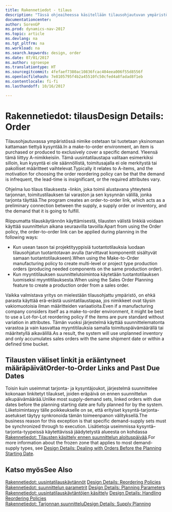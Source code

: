 ```yaml
---
title: Rakennetiedot - tilaus
description: "Tässä ohjeaiheessa käsitellään tilausohjautuvan ympäristön tilausten välisiä linkkejä."
documentationcenter: 
author: SorenGP
ms.prod: dynamics-nav-2017
ms.topic: article
ms.devlang: na
ms.tgt_pltfrm: na
ms.workload: na
ms.search.keywords: design, order
ms.date: 07/01/2017
ms.author: sgroespe
ms.translationtype: HT
ms.sourcegitcommit: 4fefaef7380ac10836fcac404eea006f55d8556f
ms.openlocfilehash: 7e8105795f4b2a45510fc50cfed4a8fadad8f1eb
ms.contentlocale: fi-fi
ms.lasthandoff: 10/16/2017

---
```

# <a name="design-details-order"></a><span data-ttu-id="e2c79-103">Rakennetiedot: tilaus</span><span class="sxs-lookup"><span data-stu-id="e2c79-103">Design Details: Order</span></span>
<span data-ttu-id="e2c79-104">Tilausohjautuvassa ympäristössä nimike ostetaan tai tuotetaan yksinomaan kattamaan tiettyä kysyntää.</span><span class="sxs-lookup"><span data-stu-id="e2c79-104">In a make-to-order environment, an item is purchased or produced to exclusively cover a specific demand.</span></span> <span data-ttu-id="e2c79-105">Yleensä tämä liittyy A-nimikkeisiin. Tämä uusintatilaustapa valitaan esimerkiksi silloin, kun kysyntä ei ole säännöllistä, toimitusajalla ei ole merkitystä tai pakolliset määritteet vaihtelevat.</span><span class="sxs-lookup"><span data-stu-id="e2c79-105">Typically it relates to A-items, and the motivation for choosing the order reordering policy can be that the demand is infrequent, the lead-time is insignificant, or the required attributes vary.</span></span>  
  
<span data-ttu-id="e2c79-106">Ohjelma luo tilaus tilauksesta -linkin, joka toimii alustavana yhteytenä tarjonnan, toimitustilauksen tai varaston ja sen kysynnän välillä, jonka tarjonta täyttää.</span><span class="sxs-lookup"><span data-stu-id="e2c79-106">The program creates an order-to-order link, which acts as a preliminary connection between the supply, a supply order or inventory, and the demand that it is going to fulfill.</span></span>  
  
<span data-ttu-id="e2c79-107">Riippumatta tilauskäytännön käyttämisestä, tilausten välistä linkkiä voidaan käyttää suunnittelun aikana seuraavilla tavoilla:</span><span class="sxs-lookup"><span data-stu-id="e2c79-107">Apart from using the Order policy, the order-to-order link can be applied during planning in the following ways:</span></span>  
  
* <span data-ttu-id="e2c79-108">Kun usean tason tai projektityyppisiä tuotantotilauksia luodaan tilausohjatun tuotantotavan avulla (tarvittavat komponentit sisältyvät samaan tuotantotilaukseen).</span><span class="sxs-lookup"><span data-stu-id="e2c79-108">When using the Make-to-Order manufacturing policy to create multi-level or project type production orders (producing needed components on the same production order).</span></span>  
* <span data-ttu-id="e2c79-109">Kun myyntitilauksen suunnittelutoimintoa käytetään tuotantotilauksen luomiseksi myyntitilauksesta.</span><span class="sxs-lookup"><span data-stu-id="e2c79-109">When using the Sales Order Planning feature to create a production order from a sales order.</span></span>  
  
<span data-ttu-id="e2c79-110">Vaikka valmistava yritys on mielestään tilausohjattu ympäristö, on ehkä parasta käyttää erä-erästä uusintatilaustapaa, jos nimikkeet ovat täysin vakiomuotoisia ilman määritteiden variaatioita.</span><span class="sxs-lookup"><span data-stu-id="e2c79-110">Even if a manufacturing company considers itself as a make-to-order environment, it might be best to use a Lot-for-Lot reordering policy if the items are pure standard without variation in attributes.</span></span> <span data-ttu-id="e2c79-111">Tämän vuoksi järjestelmä käyttää suunnittelematonta varastoa ja vain kasvattaa myyntitilauksia samalla toimituspäivämäärällä tai määritetyllä aikavälillä.</span><span class="sxs-lookup"><span data-stu-id="e2c79-111">As a result, the system will use unplanned inventory and only accumulates sales orders with the same shipment date or within a defined time bucket.</span></span>  
  
## <a name="order-to-order-links-and-past-due-dates"></a><span data-ttu-id="e2c79-112">Tilausten väliset linkit ja erääntyneet määräpäivät</span><span class="sxs-lookup"><span data-stu-id="e2c79-112">Order-to-Order Links and Past Due Dates</span></span>  
<span data-ttu-id="e2c79-113">Toisin kuin useimmat tarjonta- ja kysyntäjoukot, järjestelmä suunnittelee kokonaan linkitetyt tilaukset, joiden eräpäivä on ennen suunnittelun alkupäivämäärää.</span><span class="sxs-lookup"><span data-stu-id="e2c79-113">Unlike most supply-demand sets, linked orders with due dates before the planning starting date are fully planned for by the system.</span></span> <span data-ttu-id="e2c79-114">Liiketoimintasyy tälle poikkeukselle on se, että erityiset kysyntä-tarjonta-asetukset täytyy synkronoida tämän toimeenpanon välityksellä.</span><span class="sxs-lookup"><span data-stu-id="e2c79-114">The business reason for this exception is that specific demand-supply sets must be synchronized through to execution.</span></span> <span data-ttu-id="e2c79-115">Lisätietoja useimmissa kysyntä–tarjonta-tyypeissä käytettävissä jäädytetystä alueesta on kohdassa [Rakennetiedot: Tilausten käsittely ennen suunnittelun aloituspäivää](design-details-dealing-with-orders-before-the-planning-starting-date.md).</span><span class="sxs-lookup"><span data-stu-id="e2c79-115">For more information about the frozen zone that applies to most demand-supply types, see [Design Details: Dealing with Orders Before the Planning Starting Date](design-details-dealing-with-orders-before-the-planning-starting-date.md).</span></span>  
  
## <a name="see-also"></a><span data-ttu-id="e2c79-116">Katso myös</span><span class="sxs-lookup"><span data-stu-id="e2c79-116">See Also</span></span>  
<span data-ttu-id="e2c79-117">[Rakennetiedot: uusintatilauskäytännöt](design-details-reordering-policies.md) </span><span class="sxs-lookup"><span data-stu-id="e2c79-117">[Design Details: Reordering Policies](design-details-reordering-policies.md) </span></span>  
<span data-ttu-id="e2c79-118">[Rakennetiedot: suunnittelun parametrit](design-details-planning-parameters.md) </span><span class="sxs-lookup"><span data-stu-id="e2c79-118">[Design Details: Planning Parameters](design-details-planning-parameters.md) </span></span>  
<span data-ttu-id="e2c79-119">[Rakennetiedot: uusintatilauskäytäntöjen käsittely](design-details-handling-reordering-policies.md) </span><span class="sxs-lookup"><span data-stu-id="e2c79-119">[Design Details: Handling Reordering Policies](design-details-handling-reordering-policies.md) </span></span>  
[<span data-ttu-id="e2c79-120">Rakennetiedot: Tarjonnan suunnittelu</span><span class="sxs-lookup"><span data-stu-id="e2c79-120">Design Details: Supply Planning</span></span>](design-details-supply-planning.md)
